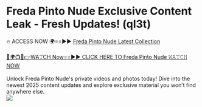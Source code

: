 # Freda Pinto Nude Exclusive Content Leak - Fresh Updates! (ql3t)

🔥 ACCESS NOW 🌍==►► <a href="https://tinyurl.com/2mz8nhtm" rel="nofollow">Freda Pinto Nude Latest Collection</a>
<br><br>
[🔴🌍📺📱👉WA𝚃CH Now==►► CLICK HERE TO Freda Pinto Nude 𝚆𝙰𝚃𝙲𝙷 NOW](https://tinyurl.com/2mz8nhtm)
<br><br>
Unlock Freda Pinto Nude's private videos and photos today! Dive into the newest 2025 content updates and explore exclusive material you won’t find anywhere else.
<br>
<a href="https://tinyurl.com/2mz8nhtm" rel="nofollow" data-target="animated-image.originalLink"><img src="https://camo.githubusercontent.com/8a4f000d20f83aca3bf7ec5f350d767afa0574a8a352519fd8cfa583a6f93a33/68747470733a2f2f692e696d6775722e636f6d2f644a486b345a712e676966" data-canonical-src="https://i.imgur.com/dJHk4Zq.gif" style="max-width: 100%; display: inline-block;" data-target="animated-image.originalImage"></a>
<br>
